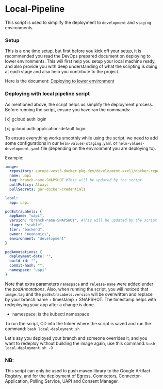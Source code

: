 # Local-Pipeline
This script is used to simplify the deployment to `development` and `staging` environments.

### Setup
This is a one time setup, but first before you kick off your setup, it is recommended you read the DevOps prepared document on deploying to lower environments. This will first help you setup your local machine ready, and also provide you with deep understanding of what the scripting is doing at each stage and also help you contribute to the project.

Here is the document: [Deploying to lower environment](https://neonomics.atlassian.net/wiki/spaces/NPO/pages/4636180496/Suggestions+on+how+to+deploy+to+lower+environments)

### Deploying with local pipeline script
As mentioned above, the script helps us simplify the deployment process. Before running the script, ensure you have ran the commands:

[x] gcloud auth login

[x] gcloud auth application-default login

To ensure everything works smoothly while using the script, we need to add some configurations in our `helm-values-staging.yaml` or `helm-values-development.yaml` file (depending on the environment you are deploying to).

Example:
```yaml
image:
  repository: europe-west3-docker.pkg.dev/development-xxx11/docker-repository
  name: uapi
  tag: branch-name-SNAPSHOT #This will be updated by the script
  pullPolicy: Always
  pullSecrets: gar-docker-credentials

label:
  app: uapi

podExtraLabels: {
  appName: "uapi",
  version: "branch-name-SNAPSHOT", #This will be updated by the script
  stage: "stable",
  tier: "backend",
  owner: "neonomics",
  environment: "development"
}

podAnnotations: {
  deployment-date: "",
  build-id: "",
  commit-hash: "",
  namespace: "uapi"
}
```

Note that extra parameters `namespace` and `release-name` were added under the *podAnnotations*. Also, when running the script, you will noticed that `image.tag` and the `podExtraLabels.version` will be overwritten and replace by your branch name + timestamp + SNAPSHOT. The timestamp helps with redeploying your app after a change is done.

- namespace: is the kubectl namespace

To run the script, CD into the folder where the script is saved and run the command: `bash local-deployment.sh`

Let's say you deployed your branch and someone overrides it, and you want to redeploy without building the image again, use this command: `bash local-deployment.sh -D`

### NB:
This script can only be used to push maven library to the Google Artifact Registry, and for the deployment of Egress, Connectors, Connector-Application, Polling Service, UAPI and Consent Manager.